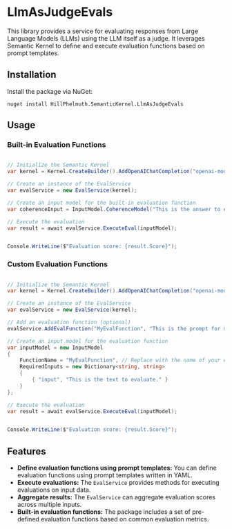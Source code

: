 # LlmAsJudgeEvals

This library provides a service for evaluating responses from Large Language Models (LLMs) using the LLM itself as a judge. It leverages Semantic Kernel to define and execute evaluation functions based on prompt templates.

## Installation

Install the package via NuGet:

```
nuget install HillPhelmuth.SemanticKernel.LlmAsJudgeEvals
```

## Usage

### Built-in Evaluation Functions

```csharp

// Initialize the Semantic Kernel
var kernel = Kernel.CreateBuilder().AddOpenAIChatCompletion("openai-model-name", "openai-apiKey").Build();

// Create an instance of the EvalService
var evalService = new EvalService(kernel);

// Create an input model for the built-in evaluation function
var coherenceInput = InputModel.CoherenceModel("This is the answer to evaluate.", "This is the question or prompt that generated the answer");

// Execute the evaluation
var result = await evalService.ExecuteEval(inputModel);


Console.WriteLine($"Evaluation score: {result.Score}");

```

### Custom Evaluation Functions

```csharp

// Initialize the Semantic Kernel
var kernel = Kernel.CreateBuilder().AddOpenAIChatCompletion("openai-model-name", "openai-apiKey").Build();

// Create an instance of the EvalService
var evalService = new EvalService(kernel);

// Add an evaluation function (optional)
evalService.AddEvalFunction("MyEvalFunction", "This is the prompt for my evaluation function.", new PromptExecutionSettings());

// Create an input model for the evaluation function
var inputModel = new InputModel
{
    FunctionName = "MyEvalFunction", // Replace with the name of your evaluation function
    RequiredInputs = new Dictionary<string, string>
    {
        { "input", "This is the text to evaluate." }
    }
};

// Execute the evaluation
var result = await evalService.ExecuteEval(inputModel);


Console.WriteLine($"Evaluation score: {result.Score}");
```

## Features

* **Define evaluation functions using prompt templates:**  You can define evaluation functions using prompt templates written in YAML. 
* **Execute evaluations:** The `EvalService` provides methods for executing evaluations on input data.
* **Aggregate results:**  The `EvalService` can aggregate evaluation scores across multiple inputs.
* **Built-in evaluation functions:** The package includes a set of pre-defined evaluation functions based on common evaluation metrics.



